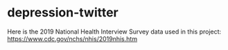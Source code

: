 # depression-twitter
Here is the 2019 National Health Interview Survey data used in this project:
https://www.cdc.gov/nchs/nhis/2019nhis.htm
